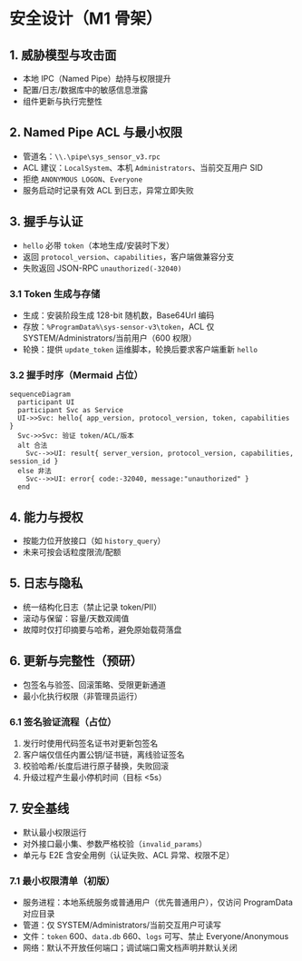 # 安全设计（M1 骨架）

## 1. 威胁模型与攻击面
- 本地 IPC（Named Pipe）劫持与权限提升
- 配置/日志/数据库中的敏感信息泄露
- 组件更新与执行完整性

## 2. Named Pipe ACL 与最小权限
- 管道名：`\\.\pipe\sys_sensor_v3.rpc`
- ACL 建议：`LocalSystem`、本机 `Administrators`、当前交互用户 SID
- 拒绝 `ANONYMOUS LOGON`、`Everyone`
- 服务启动时记录有效 ACL 到日志，异常立即失败

## 3. 握手与认证
- `hello` 必带 `token`（本地生成/安装时下发）
- 返回 `protocol_version`、`capabilities`，客户端做兼容分支
- 失败返回 JSON-RPC `unauthorized(-32040)`

### 3.1 Token 生成与存储
- 生成：安装阶段生成 128-bit 随机数，Base64Url 编码
- 存放：`%ProgramData%\sys-sensor-v3\token`，ACL 仅 SYSTEM/Administrators/当前用户（600 权限）
- 轮换：提供 `update_token` 运维脚本，轮换后要求客户端重新 `hello`

### 3.2 握手时序（Mermaid 占位）
```mermaid
sequenceDiagram
  participant UI
  participant Svc as Service
  UI->>Svc: hello{ app_version, protocol_version, token, capabilities }
  Svc->>Svc: 验证 token/ACL/版本
  alt 合法
    Svc-->>UI: result{ server_version, protocol_version, capabilities, session_id }
  else 非法
    Svc-->>UI: error{ code:-32040, message:"unauthorized" }
  end
```

## 4. 能力与授权
- 按能力位开放接口（如 `history_query`）
- 未来可按会话粒度限流/配额

## 5. 日志与隐私
- 统一结构化日志（禁止记录 token/PII）
- 滚动与保留：容量/天数双阈值
- 故障时仅打印摘要与哈希，避免原始载荷落盘

## 6. 更新与完整性（预研）
- 包签名与验签、回滚策略、受限更新通道
- 最小化执行权限（非管理员运行）

### 6.1 签名验证流程（占位）
1) 发行时使用代码签名证书对更新包签名
2) 客户端仅信任内置公钥/证书链，离线验证签名
3) 校验哈希/长度后进行原子替换，失败回滚
4) 升级过程产生最小停机时间（目标 <5s）

## 7. 安全基线
- 默认最小权限运行
- 对外接口最小集、参数严格校验（`invalid_params`）
- 单元与 E2E 含安全用例（认证失败、ACL 异常、权限不足）

### 7.1 最小权限清单（初版）
- 服务进程：本地系统服务或普通用户（优先普通用户），仅访问 ProgramData 对应目录
- 管道：仅 SYSTEM/Administrators/当前交互用户可读写
- 文件：`token` 600、`data.db` 660、`logs` 可写、禁止 Everyone/Anonymous
- 网络：默认不开放任何端口；调试端口需文档声明并默认关闭
